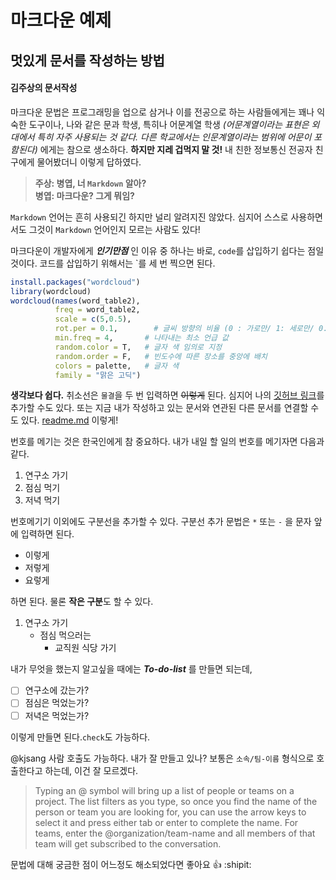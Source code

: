 # 마크다운 예제
## 멋있게 문서를 작성하는 방법
#### 김주상의 문서작성

마크다운 문법은 프로그래밍을 업으로 삼거나 이를 전공으로 하는 사람들에게는 꽤나 익숙한 도구이나, 나와 같은 문과 학생, 특히나 어문계열 학생 _(어문계열이라는 표현은 외대에서 특히 자주 사용되는 것 같다. 다른 학교에서는 인문계열이라는 범위에 어문이 포함된다)_ 에게는 참으로 생소하다. **하지만 지레 겁먹지 말 것!** 내 친한 정보통신 전공자 친구에게 물어봤더니 이렇게 답하였다.

> **주상: 병엽, 너 `Markdown` 알아?**   
**병엽: 마크다운? 그게 뭐임?**

`Markdown` 언어는 흔히 사용되긴 하지만 널리 알려지진 않았다. 심지어 스스로 사용하면서도 그것이 `Markdown` 언어인지 모르는 사람도 있다! 

마크다운이 개발자에게 ***인기만점*** 인 이유 중 하나는 바로, `code`를 삽입하기 쉽다는 점일 것이다. 코드를 삽입하기 위해서는 `를 세 번 찍으면 된다.

```R
install.packages("wordcloud")
library(wordcloud)
wordcloud(names(word_table2),
          freq = word_table2,
          scale = c(5,0.5),
          rot.per = 0.1,        # 글씨 방향의 비율 (0 : 가로만/ 1: 세로만/ 0.x : 비율)
          min.freq = 4,       # 나타내는 최소 언급 값
          random.color = T,   # 글자 색 임의로 지정
          random.order = F,   # 빈도수에 따른 장소를 중앙에 배치
          colors = palette,   # 글자 색
          family = "맑은 고딕")
```

__생각보다 쉽다.__ 취소선은 `물결`을 두 번 입력하면 ~~이렇게~~ 된다.
심지어 나의 [깃허브 링크](https://github.com/kjsang)를 추가할 수도 있다. 또는 지금 내가 작성하고 있는 문서와 연관된 다른 문서를 연결할 수도 있다. [readme.md](readme.md) 이렇게!

번호를 메기는 것은 한국인에게 참 중요하다. 내가 내일 할 일의 번호를 메기자면 다음과 같다.

1. 연구소 가기
2. 점심 먹기
3. 저녁 먹기

번호메기기 이외에도 구분선을 추가할 수 있다. 구분선 추가 문법은 `*` 또는 `-` 을 문자 앞에 입력하면 된다.

- 이렇게
- 저렇게
- 요렇게

하면 된다. 물론 **작은 구분**도 할 수 있다.

1. 연구소 가기
   - 점심 먹으러는
     - 교직원 식당 가기
     
     
내가 무엇을 했는지 알고싶을 때에는 ***To-do-list*** 를 만들면 되는데,

- [ ] 연구소에 갔는가?
- [ ] 점심은 먹었는가?
- [ ] 저녁은 먹었는가?

이렇게 만들면 된다.`check`도 가능하다.

@kjsang 사람 호출도 가능하다. 내가 잘 만들고 있나? 보통은 `소속/팀-이름` 형식으로 호출한다고 하는데, 이건 잘 모르겠다. 

>Typing an @ symbol will bring up a list of people or teams on a project. The list filters as you type, so once you find the name of the person or team you are looking for, you can use the arrow keys to select it and press either tab or enter to complete the name. For teams, enter the @organization/team-name and all members of that team will get subscribed to the conversation.

문법에 대해 궁금한 점이 어느정도 해소되었다면 좋아요 :+1: :shipit: